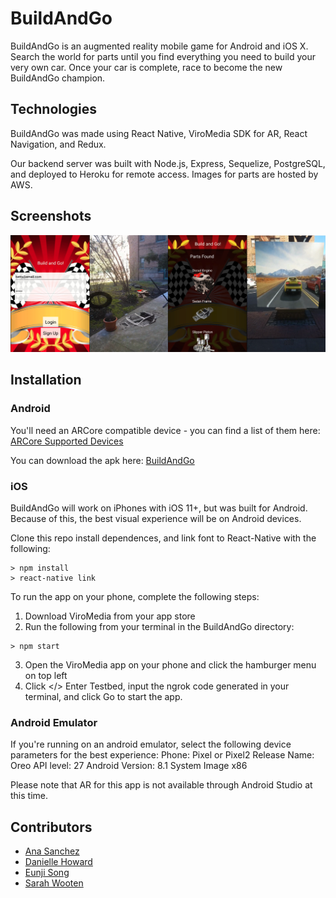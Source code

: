 # BuildAndGo

BuildAndGo is an augmented reality mobile game for Android and iOS X. Search the world for parts until you find everything you need to build your very own car. Once your car is complete, race to become the new BuildAndGo champion.

## Technologies
BuildAndGo was made using React Native, ViroMedia SDK for AR, React Navigation, and Redux.

Our backend server was built with Node.js, Express, Sequelize, PostgreSQL, and deployed to Heroku for remote access. Images for parts are hosted by AWS.

## Screenshots
![BuildAndGo Screenshot](assets/bngscreenshots.png)

## Installation

### Android
You'll need an ARCore compatible device - you can find a list of them here:
[ARCore Supported Devices](https://developers.google.com/ar/discover/supported-devices)

You can download the apk here: [BuildAndGo](https://www.dropbox.com/s/5pgagv73mw5hjjy/app-ar-release.apk?dl=0)

### iOS
BuildAndGo will work on iPhones with iOS 11+, but was built for Android. Because of this, the best visual experience will be on Android devices.

Clone this repo install dependences, and link font to React-Native with the following:
```
> npm install
> react-native link
```

To run the app on your phone, complete the following steps:
1. Download ViroMedia from your app store
2. Run the following from your terminal in the BuildAndGo directory:
```
> npm start
```
3. Open the ViroMedia app on your phone and click the hamburger menu on top left
4. Click </> Enter Testbed, input the ngrok code generated in your terminal, and click Go to start the app.

### Android Emulator
If you're running on an android emulator, select the following device parameters for the best experience:
Phone: Pixel or Pixel2
Release Name: Oreo
API level: 27
Android Version: 8.1
System Image x86

Please note that AR for this app is not available through Android Studio at this time.

## Contributors

* [Ana Sanchez](https://github.com/anacsanchez)
* [Danielle Howard](https://github.com/danielleh)
* [Eunji Song](https://github.com/eunjisong)
* [Sarah Wooten](https://github.com/snwooten)

